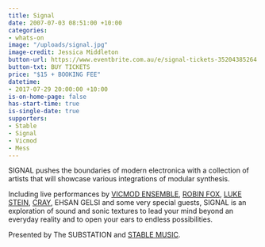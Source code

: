 ```yaml
---
title: Signal
date: 2007-07-03 08:51:00 +10:00
categories:
- whats-on
image: "/uploads/signal.jpg"
image-credit: Jessica Middleton
button-url: https://www.eventbrite.com.au/e/signal-tickets-35204385264
button-txt: BUY TICKETS
price: "$15 + BOOKING FEE"
datetime:
- 2017-07-29 20:00:00 +10:00
is-on-home-page: false
has-start-time: true
is-single-date: true
supporters:
- Stable
- Signal
- Vicmod
- Mess
---
```


SIGNAL pushes the boundaries of modern electronica with a collection of artists that will showcase various integrations of modular synthesis.

Including live performances by [VICMOD ENSEMBLE](https://vicmodensemble.bandcamp.com/), [ROBIN FOX](http://robinfox.com.au/), [LUKE STEIN](https://soundcloud.com/djlukestein), [CRAY](https://www.youtube.com/watch?v=IA0OtfSiMiE), EHSAN GELSI and some very special guests, SIGNAL is an exploration of sound and sonic textures to lead your mind beyond an everyday reality and to open your ears to endless possibilities.

Presented by The SUBSTATION and [STABLE MUSIC](http://stablemusic.com.au/).
